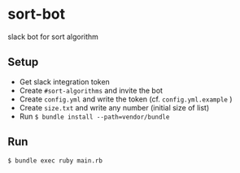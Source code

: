 sort-bot
====

slack bot for sort algorithm

## Setup

- Get slack integration token
- Create `#sort-algorithms` and invite the bot
- Create `config.yml` and write the token (cf. `config.yml.example` )
- Create `size.txt` and write any number (initial size of list)
- Run `$ bundle install --path=vendor/bundle`

## Run

```shell
$ bundle exec ruby main.rb
```
